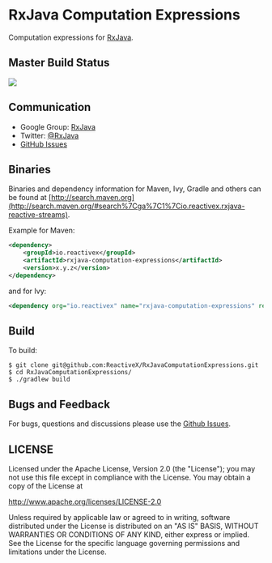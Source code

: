 # RxJava Computation Expressions

Computation expressions for [RxJava](https://github.com/ReactiveX/RxJava).

## Master Build Status

<a href='https://travis-ci.org/ReactiveX/RxJavaComputationExpressions/builds'><img src='https://travis-ci.org/ReactiveX/RxJavaComputationExpressions.svg?branch=0.x'></a>

## Communication

- Google Group: [RxJava](http://groups.google.com/d/forum/rxjava)
- Twitter: [@RxJava](http://twitter.com/RxJava)
- [GitHub Issues](https://github.com/ReactiveX/RxJavaComputationExpressions/issues)


## Binaries

Binaries and dependency information for Maven, Ivy, Gradle and others can be found at [http://search.maven.org](http://search.maven.org/#search%7Cga%7C1%7Cio.reactivex.rxjava-reactive-streams).

Example for Maven:

```xml
<dependency>
    <groupId>io.reactivex</groupId>
    <artifactId>rxjava-computation-expressions</artifactId>
    <version>x.y.z</version>
</dependency>
```
and for Ivy:

```xml
<dependency org="io.reactivex" name="rxjava-computation-expressions" rev="x.y.z" />
```

## Build

To build:

```
$ git clone git@github.com:ReactiveX/RxJavaComputationExpressions.git
$ cd RxJavaComputationExpressions/
$ ./gradlew build
```

## Bugs and Feedback

For bugs, questions and discussions please use the [Github Issues](https://github.com/ReactiveX/RxJavaComputationExpressions/issues).

 
## LICENSE

Licensed under the Apache License, Version 2.0 (the "License");
you may not use this file except in compliance with the License.
You may obtain a copy of the License at

<http://www.apache.org/licenses/LICENSE-2.0>

Unless required by applicable law or agreed to in writing, software
distributed under the License is distributed on an "AS IS" BASIS,
WITHOUT WARRANTIES OR CONDITIONS OF ANY KIND, either express or implied.
See the License for the specific language governing permissions and
limitations under the License.
